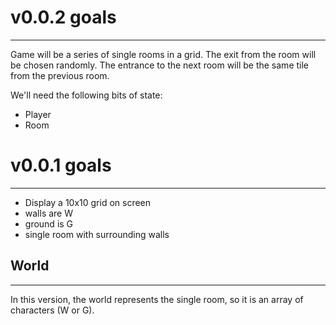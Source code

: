 # v0.0.2 goals
---

Game will be a series of single rooms in a grid. The exit from the room will be chosen randomly. The entrance to the next room will be the same tile from the previous room.

We'll need the following bits of state:

- Player
- Room


# v0.0.1 goals
---

- Display a 10x10 grid on screen
- walls are W
- ground is G
- single room with surrounding walls

## World
---
In this version, the world represents the single room, so it is an array of characters (W or G). 

